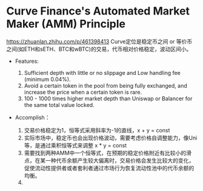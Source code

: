 # Curve Finance's Automated Market Maker (AMM) Principle

https://zhuanlan.zhihu.com/p/461398413
Curve定位是稳定币之间 or 等价币之间(如ETH和sETH、BTC和wBTC)的交易，代币相对价格稳定，波动区间小。
* Features:
  1. Sufficient depth with little or no slippage and Low handling fee (minimum 0.04%).
  2. Avoid a certain token in the pool from being fully exchanged, and increase the price when a certain token is rare.
  3. 100 - 1000 times higher market depth than Uniswap or Balancer for the same total value locked.

* Accomplish：
  1. 交易价格稳定为1，恒等式采用斜率为-1的直线，x + y = const
  2. 实际市场中，稳定币也会出现价格波动，需要考虑价格自调整能力，像Uni等，是通过乘积恒等式来调整 x * y = const
  3. 需要找到两种AMM中一个恒等式，在预期的稳定价格附近有比较小的滑点，在某一种代币余额产生较大偏离时，交易价格会发生比较大的变化，
     促使流动性提供者或者套利者通过市场行为恢复流动性池中的代币余额的均衡。
  4. 
